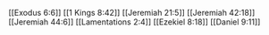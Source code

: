 [[Exodus 6:6]]
[[1 Kings 8:42]]
[[Jeremiah 21:5]]
[[Jeremiah 42:18]]
[[Jeremiah 44:6]]
[[Lamentations 2:4]]
[[Ezekiel 8:18]]
[[Daniel 9:11]]
